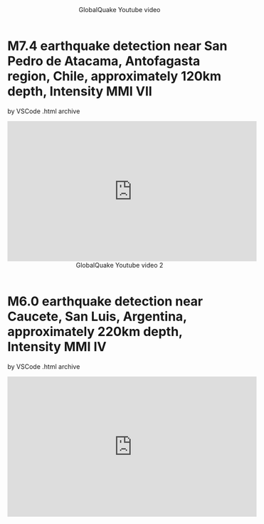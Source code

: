 <body>

<header>GlobalQuake Youtube video</header>


<h1>M7.4 earthquake detection near San Pedro de Atacama, Antofagasta region, Chile, approximately 120km depth, Intensity MMI VII</h1>
<p>by VSCode .html archive</p>



<iframe width="560" height="315" src="https://www.youtube.com/embed/QaWP1m4By_g?si=Xl3V-h2sexytTr9w" title="YouTube video player" frameborder="0" allow="accelerometer; autoplay; clipboard-write; encrypted-media; gyroscope; picture-in-picture; web-share" referrerpolicy="strict-origin-when-cross-origin" allowfullscreen></iframe>


<header>GlobalQuake Youtube video 2</header>


<h1>M6.0 earthquake detection near Caucete, San Luis, Argentina, approximately 220km depth, Intensity MMI IV</h1>
<p>by VSCode .html archive</p>



<iframe width="560" height="315" src="https://www.youtube.com/embed/2tynhjhaWCc?si=LrNuiMFGdF6RGLwG" title="YouTube video player" frameborder="0" allow="accelerometer; autoplay; clipboard-write; encrypted-media; gyroscope; picture-in-picture; web-share" referrerpolicy="strict-origin-when-cross-origin" allowfullscreen></iframe>


</body>

